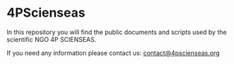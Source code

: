 # 4PScienseas
In this repository you will find the public documents and scripts used by the scientific NGO 4P SCIENSEAS. 

If you need any information please contact us: contact@4pscienseas.org
